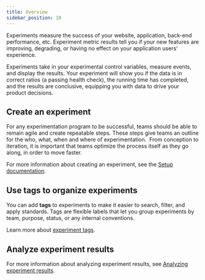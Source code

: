 ```yaml
---
title: Overview
sidebar_position: 10
---
```


Experiments measure the success of your website, application, back-end performance, etc. Experiment metric results tell you if your new features are improving, degrading, or having no effect on your application users’ experience.

Experiments take in your experimental control variables, measure events, and display the results. Your experiment will show you if the data is in correct ratios (a passing health check), the running time has completed, and the results are conclusive, equipping you with data to drive your product decisions.

## Create an experiment

For any experimentation program to be successful, teams should be able to remain agile and create repeatable steps. These steps give teams an outline for the who, what, when and where of experimentation.  From conception to iteration, it is important that teams optimize the process itself as they go along, in order to move faster. 

For more information about creating an experiment, see the [Setup documentation](/docs/feature-management-experimentation/experimentation/setup/).

## Use tags to organize experiments

You can add **tags** to experiments to make it easier to search, filter, and apply standards. Tags are flexible labels that let you group experiments by team, purpose, status, or any internal conventions. 

Learn more about [experiment tags](/docs/feature-management-experimentation/management-and-administration/tags/).

## Analyze experiment results

For more information about analyzing experiment results, see [Analyzing experiment results](/docs/feature-management-experimentation/experimentation/experiment-results/analyzing-experiment-results).
